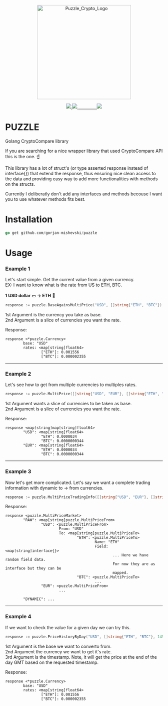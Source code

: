 
<p align="center">
        <a href="https://github.com/gorjan-mishevski/puzzle" target="_blank">
                <img width="300" src="https://preview.ibb.co/ejVcew/Puzzle_Crypto_Logo.png" alt="Puzzle_Crypto_Logo" border="0">
        </a>
</p>

<p align="center">
        <a href="https://goreportcard.com/report/github.com/gorjan-mishevski/puzzle">
                <img src="https://goreportcard.com/badge/github.com/gorjan-mishevski/puzzle">
        </a>
         <a href="https://godoc.org/github.com/gorjan-mishevski/puzzle">
                <img src="https://img.shields.io/badge/go-documentation-blue.svg?style=flat-square">
        </a>
        <a href="https://opensource.org/licenses/MIT">
                <img src="https://img.shields.io/badge/License-MIT-green.svg">
        </a>
</p>
     
# PUZZLE
Golang CryptoCompare library

If you are searching for a nice wrapper library that used CryptoCompare API this is the one. ☝️

This library has a lot of struct's (or type asserted response instead of interface{}) that extend the response, thus ensuring nice clean access to the data and providing easy way to add more functionalities with methods on the structs.

Currently I deliberatly don't add any interfaces and methods becouse I want you to use whatever methods fits best.

# Installation
```go
go get github.com/gorjan-mishevski/puzzle
```

# Usage

<h3> Example 1 </h3>
Let's start simple. Get the current value from a given currency.<br>
EX: I want to know what is the rate from US to ETH, BTC.<br><br>
<b>1 USD dollar</b> 💵 <b>-> ETH</b> 💎

```go
response := puzzle.BaseAgainsMultiPrice("USD", []string{"ETH", "BTC"})
```
1st Argument is the currency you take as base. <br>
2nd Argument is a slice of currencies you want the rate.

Response:
```
response <*puzzle.Currency>
        base: "USD"
        rates: <map[string]float64>
                ["ETH"]: 0.001556
                ["BTC"]: 0.000002355
```
<hr>
<h3> Example 2 </h3>
Let's see how to get from multiple currencies to multiples rates.<br>

```go
response := puzzle.MultiPrice([]string{"USD", "EUR"}, []string{"ETH", "BTC"})
```
1st Argument wants a slice of currencies to be taken as base.<br>
2nd Argument is a slice of currencies you want the rate.<br>

Response:
```
response <map[string]map[string]float64>
        "USD": <map[string]float64>
                "ETH": 0.0000034
                "BTC": 0.0000000344
        "EUR": <map[string]float64>
                "ETH": 0.0000034
                "BTC": 0.0000000344
```
<hr>
<h3> Example 3 </h3>
Now let's get more complicated. Let's say we want a complete trading information with dynamic to -> from currencies.
<br>

```go
response := puzzle.MultiPriceTradingInfo([]string{"USD", "EUR"}, []string{"ETH", "BTC"})
```

Response:<br>
```
response <puzzle.MultiPriceMarket>
        "RAW": <map[string]puzzle.MultiPriceFrom>
                "USD": <puzzle.MultiPriceFrom>
                        From: "USD"
                        To: <map[string]puzzle.MultiPriceTo>
                                "ETH": <puzzle.MultiPriceTo>
                                        Name: "ETH"
                                        Field: <map[string]interface{}>
                                                ... Here we have random field data.
                                                For now they are as interface but they can be
                                                mapped.
                                "BTC": <puzzle.MultiPriceTo>
                                        ...
                "EUR": <puzzle.MultiPriceFrom>
                        ...
                        
        "DYNAMIC": ...
```
<hr>
<h3> Example 4 </h3>
If we want to check the value for a given day we can try this.
<br>

```go
response := puzzle.PriceHistoryByDay("USD", []string{"ETH", "BTC"}, 1452680400)
```

1st Argument is the base we want to converto from.<br>
2nd Argument the currency we want to get it's rate.<br>
3rd Argument is the timestamp. Note, it will get the price at the end of the day GMT based on the requested timestamp.<br>

Response:

```
response <*puzzle.Currency>
        base: "USD"
        rates: <map[string]float64>
                ["ETH"]: 0.001556
                ["BTC"]: 0.000002355
```
